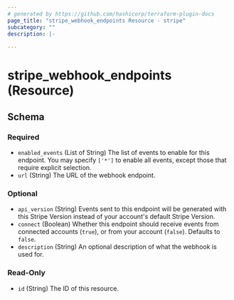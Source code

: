 ```yaml
---
# generated by https://github.com/hashicorp/terraform-plugin-docs
page_title: "stripe_webhook_endpoints Resource - stripe"
subcategory: ""
description: |-
  
---
```


# stripe_webhook_endpoints (Resource)





<!-- schema generated by tfplugindocs -->
## Schema

### Required

- `enabled_events` (List of String) The list of events to enable for this endpoint. You may specify `['*']` to enable all events, except those that require explicit selection.
- `url` (String) The URL of the webhook endpoint.

### Optional

- `api_version` (String) Events sent to this endpoint will be generated with this Stripe Version instead of your account's default Stripe Version.
- `connect` (Boolean) Whether this endpoint should receive events from connected accounts (`true`), or from your account (`false`). Defaults to `false`.
- `description` (String) An optional description of what the webhook is used for.

### Read-Only

- `id` (String) The ID of this resource.


